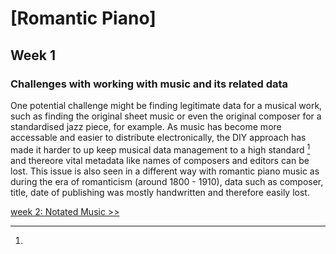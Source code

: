 # \[Romantic Piano\]
## Week 1
### Challenges with working with music and its related data
One potential challenge might be finding legitimate data for a musical work, such as finding the original sheet music or even the original composer for a standardised jazz piece, for example. As music has become more accessable and easier to distribute electronically, the DIY approach has made it harder to up keep musical data management to a high standard [^1] and thereore vital metadata like names of composers and editors can be lost. This issue is also seen in a different way with romantic piano music as during the era of romanticism (around 1800 - 1910), data such as composer, title, date of publishing was mostly handwritten and therefore easily lost.








[^1]: 
[week 2: Notated Music >>](https://katja-andric.github.io/MCA-2019/LabTasks/week2/week2.html)
